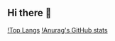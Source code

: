 ## Hi there 👋

<!--
**Kijun0708/Kijun0708** is a ✨ _special_ ✨ repository because its `README.md` (this file) appears on your GitHub profile.

Here are some ideas to get you started:

- 🔭 I’m currently working on ...
- 🌱 I’m currently learning ...
- 👯 I’m looking to collaborate on ...
- 🤔 I’m looking for help with ...
- 💬 Ask me about ...
- 📫 How to reach me: ...
- 😄 Pronouns: ...
- ⚡ Fun fact: ...
-->
[!Top Langs](https://github-readme-stats.vercel.app/api/top-langs/?username=Kijun0708&layout=donut)
[!Anurag's GitHub stats](https://github-readme-stats.vercel.app/api?username=Kwak-98&show_icons=true&theme=default)
